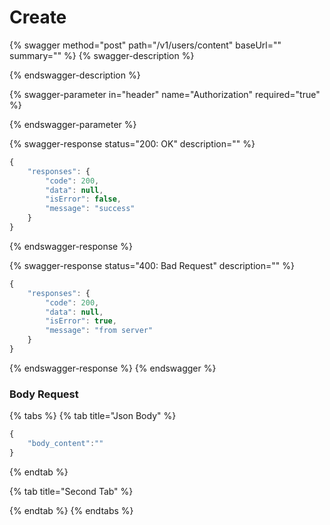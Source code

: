 # Create

{% swagger method="post" path="/v1/users/content" baseUrl="" summary="" %}
{% swagger-description %}

{% endswagger-description %}

{% swagger-parameter in="header" name="Authorization" required="true" %}

{% endswagger-parameter %}

{% swagger-response status="200: OK" description="" %}
```javascript
{
    "responses": {
        "code": 200,
        "data": null,
        "isError": false,
        "message": "success"
    }
}
```
{% endswagger-response %}

{% swagger-response status="400: Bad Request" description="" %}
```javascript
{
    "responses": {
        "code": 200,
        "data": null,
        "isError": true,
        "message": "from server"
    }
}
```
{% endswagger-response %}
{% endswagger %}

### Body Request

{% tabs %}
{% tab title="Json Body" %}
```javascript
{
    "body_content":""
}
```
{% endtab %}

{% tab title="Second Tab" %}

{% endtab %}
{% endtabs %}
